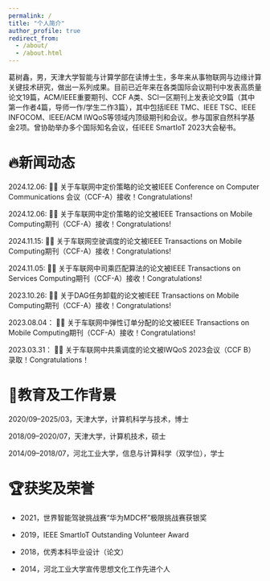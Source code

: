 ```yaml
---
permalink: /
title: "个人简介"
author_profile: true
redirect_from: 
  - /about/
  - /about.html
---
```


葛树鑫，男，天津大学智能与计算学部在读博士生，多年来从事物联网与边缘计算关键技术研究，做出一系列成果。目前已近年来在各类国际会议期刊中发表高质量论文19篇，ACM/IEEE重要期刊、CCF A类、SCI一区期刊上发表论文9篇（其中第一作者4篇，导师一作/学生二作3篇），其中包括IEEE TMC、IEEE TSC、IEEE INFOCOM、IEEE/ACM IWQoS等领域内顶级期刊和会议。参与国家自然科学基金2项。曾协助举办多个国际知名会议，任IEEE SmartIoT 2023大会秘书。


🔥新闻动态
======

2024.12.06:  🎉🎉 关于车联网中定价策略的论文被IEEE Conference on Computer Communications 会议（CCF-A）接收！Congratulations!

2024.12.06:  🎉🎉 关于车联网中定价策略的论文被IEEE Transactions on Mobile Computing期刊（CCF-A）接收！Congratulations!

2024.11.15:  🎉🎉 关于车联网空驶调度的论文被IEEE Transactions on Mobile Computing期刊（CCF-A）接收！Congratulations!

2024.11.05:  🎉🎉 关于车联网中司乘匹配算法的论文被IEEE Transactions on Services Computing期刊（CCF-A）接收！Congratulations!

2023.10.26:  🎉🎉 关于DAG任务卸载的论文被IEEE Transactions on Mobile Computing期刊（CCF-A）接收！Congratulations!

2023.08.04： 🎉🎉 关于车联网中弹性订单分配的论文被IEEE Transactions on Mobile Computing期刊（CCF-A）接收！Congratulations!

2023.03.31： 🎉🎉 关于车联网中共乘调度的论文被IWQoS 2023会议（CCF B）录取！Congratulations！


📖教育及工作背景
======

2020/09–2025/03，天津大学，计算机科学与技术，博士

2018/09–2020/07，天津大学，计算机技术，硕士

2014/09–2018/07，河北工业大学，信息与计算科学（双学位），学士


🏆获奖及荣誉
======

-	2021，世界智能驾驶挑战赛“华为MDC杯”极限挑战赛获银奖
  
-	2019，IEEE SmartIoT Outstanding Volunteer Award
  
-	2018，优秀本科毕业设计（论文）
  
-	2014，河北工业大学宣传思想文化工作先进个人

